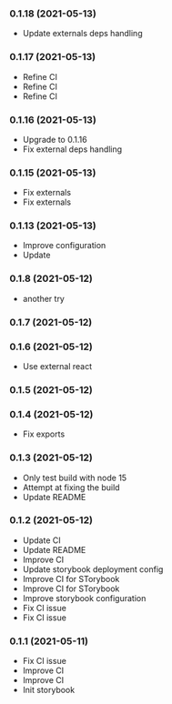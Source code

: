 ### **0.1.18** (2021-05-13)  
  
- Update externals deps handling    
  
### **0.1.17** (2021-05-13)  
  
- Refine CI  
- Refine CI  
- Refine CI    
  
### **0.1.16** (2021-05-13)  
  
- Upgrade to 0.1.16  
- Fix external deps handling    
  
### **0.1.15** (2021-05-13)  
  
- Fix externals  
- Fix externals    
  
### **0.1.13** (2021-05-13)  
  
- Improve configuration  
- Update    
  
### **0.1.8** (2021-05-12)  
  
- another try    
  
### **0.1.7** (2021-05-12)  
  
  
  
### **0.1.6** (2021-05-12)  
  
- Use external react    
  
### **0.1.5** (2021-05-12)  
  
  
  
### **0.1.4** (2021-05-12)  
  
- Fix exports
  
### **0.1.3** (2021-05-12)  
  
- Only test build with node 15  
- Attempt at fixing the build  
- Update README    
  
### **0.1.2** (2021-05-12)  
  
- Update CI  
- Update README  
- Improve CI  
- Update storybook deployment config  
- Improve CI for STorybook  
- Improve CI for STorybook  
- Improve storybook configuration  
- Fix CI issue  
- Fix CI issue    
  
### **0.1.1** (2021-05-11)  
  
- Fix CI issue  
- Improve CI  
- Improve CI  
- Init storybook    
  
